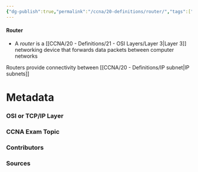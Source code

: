 ```yaml
---
{"dg-publish":true,"permalink":"/ccna/20-definitions/router/","tags":["defs_ccna"]}
---
```


#### Router
- A *router* is a [[CCNA/20 - Definitions/21 - OSI Layers/Layer 3\|Layer 3]] networking device that forwards data packets between computer networks

Routers provide connectivity between [[CCNA/20 - Definitions/IP subnet\|IP subnets]]

# Metadata
### OSI or TCP/IP Layer

### CCNA Exam Topic

### Contributors

### Sources
